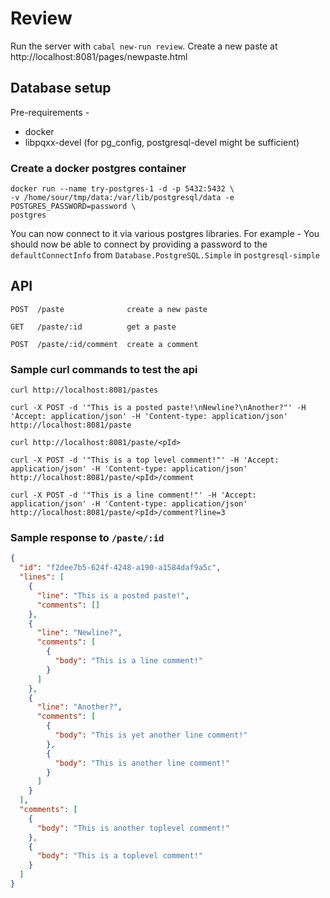 # Review

Run the server with `cabal new-run review`.
Create a new paste at http://localhost:8081/pages/newpaste.html

## Database setup

Pre-requirements -
  - docker
  - libpqxx-devel (for pg_config, postgresql-devel might be sufficient)

### Create a docker postgres container
```
docker run --name try-postgres-1 -d -p 5432:5432 \
-v /home/sour/tmp/data:/var/lib/postgresql/data -e POSTGRES_PASSWORD=password \
postgres

```

You can now connect to it via various postgres libraries.
For example -
You should now be able to connect by providing a password to the
`defaultConnectInfo` from `Database.PostgreSQL.Simple` in `postgresql-simple`

## API

```
POST  /paste              create a new paste

GET   /paste/:id          get a paste

POST  /paste/:id/comment  create a comment
```

### Sample curl commands to test the api

```
curl http://localhost:8081/pastes

curl -X POST -d '"This is a posted paste!\nNewline?\nAnother?"' -H 'Accept: application/json' -H 'Content-type: application/json' http://localhost:8081/paste 

curl http://localhost:8081/paste/<pId>

curl -X POST -d '"This is a top level comment!"' -H 'Accept: application/json' -H 'Content-type: application/json' http://localhost:8081/paste/<pId>/comment

curl -X POST -d '"This is a line comment!"' -H 'Accept: application/json' -H 'Content-type: application/json' http://localhost:8081/paste/<pId>/comment?line=3

```

### Sample response to `/paste/:id`
```json
{
  "id": "f2dee7b5-624f-4248-a190-a1584daf9a5c",
  "lines": [
    {
      "line": "This is a posted paste!",
      "comments": []
    },
    {
      "line": "Newline?",
      "comments": [
        {
          "body": "This is a line comment!"
        }
      ]
    },
    {
      "line": "Another?",
      "comments": [
        {
          "body": "This is yet another line comment!"
        },
        {
          "body": "This is another line comment!"
        }
      ]
    }
  ],
  "comments": [
    {
      "body": "This is another toplevel comment!"
    },
    {
      "body": "This is a toplevel comment!"
    }
  ]
}
```

